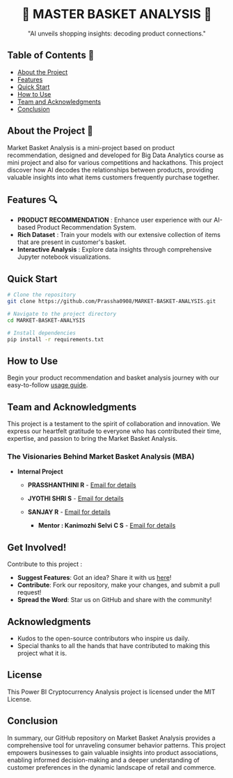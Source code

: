 <div align="center">

# 🎇 MASTER BASKET ANALYSIS 🎇


"AI unveils shopping insights: decoding product connections."

</div>

## Table of Contents 📜

- [About the Project](#about-the-project-)
- [Features](#features-)
- [Quick Start](#quick-start-)
- [How to Use](#how-to-use-)
- [Team and Acknowledgments](#team-and-acknowledgments-)
- [Conclusion](#conclusion-)


## About the Project 📖

Market Basket Analysis is a mini-project based on product recommendation, designed and developed for Big Data Analytics course as mini project and also for various competitions and hackathons.  This project discover how AI decodes the relationships between products, providing valuable insights into what items customers frequently purchase together.

## Features 🔍

-  **PRODUCT RECOMMENDATION** : Enhance user experience with our AI-based Product Recommendation System.
-  **Rich Dataset** : Train your models with our extensive collection of items that are present in customer's basket.
-  **Interactive Analysis** : Explore data insights through comprehensive Jupyter notebook visualizations.


## Quick Start 

```bash
# Clone the repository
git clone https://github.com/Prassha0908/MARKET-BASKET-ANALYSIS.git

# Navigate to the project directory
cd MARKET-BASKET-ANALYSIS

# Install dependencies
pip install -r requirements.txt

```


## How to Use 

Begin your product recommendation and basket analysis journey with our easy-to-follow [usage guide](usage.md).

## Team and Acknowledgments

This project is a testament to the spirit of collaboration and innovation. We express our heartfelt gratitude to everyone who has contributed their time, expertise, and passion to bring the Market Basket Analysis.

### The Visionaries Behind Market Basket Analysis (MBA)

- **Internal Project**

  - **PRASSHANTHINI R** -  [Email for details](mailto:prasshanthinir.21aid@kongu.edu)
  - **JYOTHI SHRI S** - [Email for details](mailto:jyothishris.21aid@kongu.edu)
  - **SANJAY R** - [Email for details](mailto:sanjayr.21aid@kongu.edu)
    
    - **Mentor : Kanimozhi Selvi C S** - [Email for details](mailto:kanimozhi.cse@kongu.edu)
    


## Get Involved! 

Contribute to this project :

-  **Suggest Features**: Got an idea? Share it with us [here](https://github.com/Prassha0908/MARKET-BASKET-ANALYSIS/issues/new)!
-  **Contribute**: Fork our repository, make your changes, and submit a pull request!
-  **Spread the Word**: Star us on GitHub and share with the community!


## Acknowledgments 

- Kudos to the open-source contributors who inspire us daily.
- Special thanks to all the hands that have contributed to making this project what it is.


## License
This Power BI Cryptocurrency Analysis project is licensed under the MIT License.


## Conclusion 
  In summary, our GitHub repository on Market Basket Analysis provides a comprehensive tool for unraveling consumer behavior patterns. This project empowers businesses to gain valuable insights into product associations, enabling informed decision-making and a deeper understanding of customer preferences in the dynamic landscape of retail and commerce.
